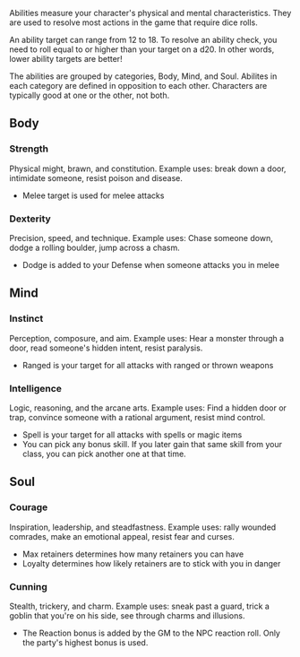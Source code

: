 Abilities measure your character's physical and mental characteristics. They are used to resolve most actions in the game that require dice rolls.

An ability target can range from 12 to 18. To resolve an ability check, you need to roll equal to or higher than your target on a d20. In other words, lower ability targets are better!

The abilities are grouped by categories, Body, Mind, and Soul. Abilites in each category are defined in opposition to each other. Characters are typically good at one or the other, not both.

<!--raw-typst 
#import "@preview/tablem:0.1.0": tablem
#let fill = (_, y) => if calc.odd(y) { rgb("EAF2F5") }
#let textSize = 12pt

#let twoColumnTable = tablem.with(
  render: (columns: auto, ..args) => {
    text(table(
      columns: (1fr, 1fr),
      fill: fill,
      ..args,
    ), textSize)
  }
)

#let threeColumnTable = tablem.with(
  render: (columns: auto, ..args) => {
    text(table(
      columns: (auto, auto, 1fr),
      fill: fill,
      ..args,
    ), textSize)
  }
)
-->

## Body
### Strength 
Physical might, brawn, and constitution. Example uses: break down a door, intimidate someone, resist poison and disease.

- Melee target is used for melee attacks

<!--raw-typst 
#twoColumnTable[
| *Target* | *Melee target*  |
| -------  | ---------       |
| 18       | 13              |
| 17       | 12              |
| 16       | 11              |
| 15       | 10              |
| 14       | 9               |
| 13       | 8               |
| 12       | 7               |
]-->



### Dexterity
Precision, speed, and technique. Example uses: Chase someone down, dodge a rolling boulder, jump across a chasm.

- Dodge is added to your Defense when someone attacks you in melee

<!--raw-typst 
#twoColumnTable[
| *Target* | *Dodge*  |
| -------  | -------- |
| 18       | -3       |
| 17       | -2       |
| 16       | -1       |
| 15       | +0       |
| 14       | +1       |
| 13       | +2       |
| 12       | +3       |
]-->



## Mind

### Instinct
Perception, composure, and aim. Example uses: Hear a monster through a door, read someone's hidden intent, resist paralysis.

- Ranged is your target for all attacks with ranged or thrown weapons

<!--raw-typst 
#twoColumnTable[
| *Target* | *Ranged target* |
| -------  | ----            |
| 18       | 13              |
| 17       | 12              |
| 16       | 11              |
| 15       | 10              |
| 14       | 9               |
| 13       | 8               |
| 12       | 7               |
]-->



### Intelligence 
Logic, reasoning, and the arcane arts. Example uses: Find a hidden door or trap, convince someone with a rational argument, resist mind control.

- Spell is your target for all attacks with spells or magic items
- You can pick any bonus skill. If you later gain that same skill from your class, you can pick another one at that time.


<!--raw-typst 
#threeColumnTable[
| *Target* | *Spell*      | *Skills*                                   |    
| -------  | ------------        | ------------------------------------| 
| 18       | 13                  | Language (native) I                 | 
| 17       | 12                  | Language (native) II                | 
| 16       | 11                  | Language (native) III               | 
| 15       | 10                  | Language (native) IV                | 
| 14       | 9                   | + Language (any) II, +1       | 
| 13       | 8                   | + Language (any) III, +2      | 
| 12       | 7                   | + Language (any) IV, +3       | 
]-->

## Soul
### Courage
Inspiration, leadership, and steadfastness. Example uses: rally wounded comrades, make an emotional appeal, resist fear and curses.

- Max retainers determines how many retainers you can have
- Loyalty determines how likely retainers are to stick with you in danger

<!--raw-typst #colbreak() -->

<!--raw-typst 
#threeColumnTable[
| *Target* | *Max retainers* | *Loyalty* |
| -------  | -------------   | -------   |
| 18       | 1               | 4         |
| 17       | 2               | 5         |
| 16       | 3               | 6         |
| 15       | 4               | 7         |
| 14       | 5               | 8         |
| 13       | 6               | 9         |
| 12       | 7               | 10        |
]-->

### Cunning
Stealth, trickery, and charm. Example uses: sneak past a guard, trick a goblin that you're on his side, see through charms and illusions.

- The Reaction bonus is added by the GM to the NPC reaction roll. Only the party's highest bonus is used.

<!--raw-typst 
#twoColumnTable[
| *Target* | *Reaction*      |
| -------  | -------------   |
| 18       | -1d4            |
| 17       | -1d3            |
| 16       | -1d2            |
| 15       | -               |
| 14       | +1d2            |
| 13       | +1d3            |
| 12       | +1d4            |
]-->

